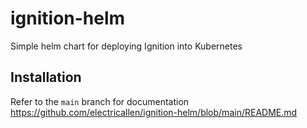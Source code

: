 # ignition-helm
Simple helm chart for deploying Ignition into Kubernetes

## Installation
Refer to the `main` branch for documentation https://github.com/electricallen/ignition-helm/blob/main/README.md